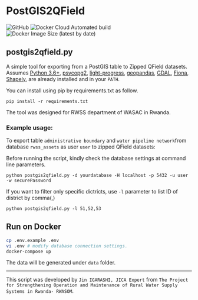 # PostGIS2QField
![GitHub](https://img.shields.io/github/license/wasac/postgis2qfield)
![Docker Cloud Automated build](https://img.shields.io/docker/cloud/automated/wasac/postgis2qfield)
![Docker Image Size (latest by date)](https://img.shields.io/docker/image-size/wasac/postgis2qfield)

## postgis2qfield.py

A simple tool for exporting from a PostGIS table to Zipped QField datasets. Assumes [Python 3.6+](http://www.python.org/download/), 
[psycopg2](http://initd.org/psycopg/download/),
[light-progress](https://pypi.org/project/light-progress/),
[geopandas](http://geopandas.org/), 
[GDAL](https://gdal.org/),
[Fiona](https://github.com/Toblerity/Fiona), 
[Shapely](https://github.com/Toblerity/Shapely), 
are already installed and in your ````PATH````.

You can install using pip by requirements.txt as follow.
````
pip install -r requirements.txt
````

The tool was designed for RWSS department of WASAC in Rwanda.

### Example usage:

To export table ````administrative boundary```` and ````water pipeline network````from database ````rwss_assets```` as user ````user```` to zipped QField datasets:

Before running the script, kindly check the database settings at command line parameters.
````
python postgis2qfield.py -d yourdatabase -H localhost -p 5432 -u user -w securePassword
````

If you want to filter only specific dictricts, use ````-l```` parameter to list ID of district by comma(,)

````
python postgis2qfield.py -l 51,52,53
````

## Run on Docker

```zsh
cp .env.example .env
vi .env # modify database connection settings.
docker-compose up
```

The data will be generated under `data` folder.

---
This script was developed by ````Jin IGARASHI, JICA Expert```` from ````The Project for Strengthening Operation and Maintenance of Rural Water Supply Systems in Rwanda- RWASOM````.